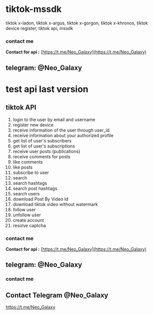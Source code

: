 # tiktok-mssdk
tiktok x-ladon, tiktok x-argus, tiktok x-gorgon, tiktok x-khronos, tiktok device register, tiktok api, mssdk
### contact me
**Contact for api :** [https://t.me/Neo_Galaxy](https://t.me/Neo_Galaxy)
## telegram: @Neo_Galaxy
# test api last version

## tiktok API
1. login to the user by email and username
2. register new device
3. receive information of the user through user_id
4. receive information about your authorized profile
5. get list of user's subscribers
6. get list of user's subscriptions
7. receive user posts (publications)
8. receive comments for posts
9. like comments
10. like posts
11. subscribe to user
12. search
13. search hashtags
14. search post hashtags
15. search users
16. download Post By Video Id
17. download tiktok video without watermark
18. follow user
19. unfollow user
20. create account
21. resolve captcha

### contact me
**Contact for api :** [https://t.me/Neo_Galaxy](https://t.me/Neo_Galaxy)
## telegram: @Neo_Galaxy

### contact me
## Contact Telegram @Neo_Galaxy
https://t.me/Neo_Galaxy
